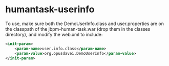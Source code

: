 humantask-userinfo
==================

To use, make sure both the DemoUserInfo.class and user.properties are on the classpath of the jbpm-human-task.war (drop them in the classes directory), and modify the web.xml to include:

```xml
<init-param>
    <param-name>user.info.class</param-name>
    <param-value>org.opusdavei.DemoUserInfo</param-value>
</init-param>
```


